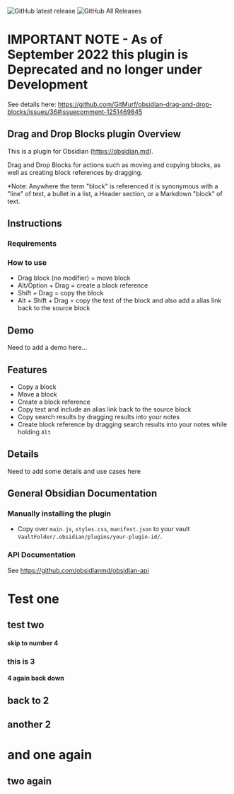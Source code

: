 ![GitHub latest release](https://img.shields.io/github/v/release/GitMurf/obsidian-drag-and-drop-blocks?style=for-the-badge&sort=semver)
![GitHub All Releases](https://img.shields.io/github/downloads/GitMurf/obsidian-drag-and-drop-blocks/total?style=for-the-badge)

# IMPORTANT NOTE - As of September 2022 this plugin is Deprecated and no longer under Development

See details here: https://github.com/GitMurf/obsidian-drag-and-drop-blocks/issues/36#issuecomment-1251469845

## Drag and Drop Blocks plugin Overview

This is a plugin for Obsidian (https://obsidian.md).

Drag and Drop Blocks for actions such as moving and copying blocks, as well as creating block references by dragging.

*Note: Anywhere the term "block" is referenced it is synonymous with a "line" of text, a bullet in a list, a Header section, or a Markdown "block" of text.

## Instructions

### Requirements



### How to use

- Drag block (no modifier) = move block
- Alt/Option + Drag = create a block reference
- Shift + Drag = copy the block
- Alt + Shift + Drag = copy the text of the block and also add a alias link back to the source block

## Demo

Need to add a demo here...

## Features

- Copy a block
- Move a block
- Create a block reference
- Copy text and include an alias link back to the source block
- Copy search results by dragging results into your notes
- Create block reference by dragging search results into your notes while holding `Alt`

## Details

Need to add some details and use cases here

## General Obsidian Documentation

### Manually installing the plugin

- Copy over `main.js`, `styles.css`, `manifest.json` to your vault `VaultFolder/.obsidian/plugins/your-plugin-id/`.

### API Documentation

See https://github.com/obsidianmd/obsidian-api

# Test one

## test two

#### skip to number 4

### this is 3

#### 4 again back down

## back to 2

## another 2

# and one again

## two again

